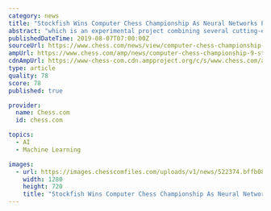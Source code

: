 ```yaml
---
category: news
title: "Stockfish Wins Computer Chess Championship As Neural Networks Play Catch-Up"
abstract: "which is an experimental project combining several cutting-edge artificial intelligence techniques. The Stoofvlees engine uses feature recognizers paired with a neural network that was trained with an oracle of grandmaster games. The results were then ..."
publishedDateTime: 2019-08-07T07:00:00Z
sourceUrl: https://www.chess.com/news/view/computer-chess-championship-9-stockfish-10-lc0
ampUrl: https://www.chess.com/amp/news/computer-chess-championship-9-stockfish-10-lc0
cdnAmpUrl: https://www-chess-com.cdn.ampproject.org/c/s/www.chess.com/amp/news/computer-chess-championship-9-stockfish-10-lc0
type: article
quality: 78
score: 78
published: true

provider:
  name: Chess.com
  id: chess.com

topics:
  - AI
  - Machine Learning

images:
  - url: https://images.chesscomfiles.com/uploads/v1/news/522374.bffb080a.5000x5000o.0b1657d5d879.jpeg
    width: 1280
    height: 720
    title: "Stockfish Wins Computer Chess Championship As Neural Networks Play Catch-Up"
---
```


